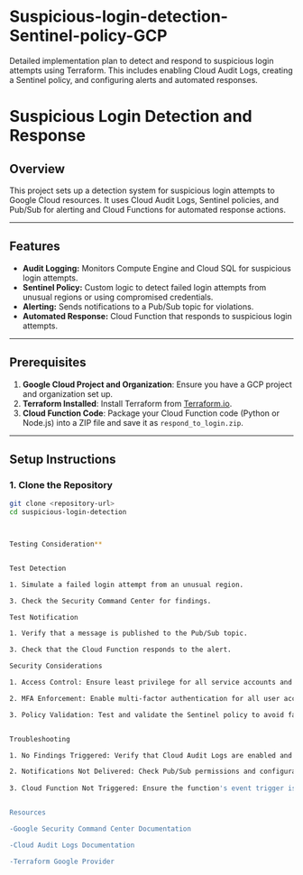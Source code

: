 # Suspicious-login-detection-Sentinel-policy-GCP
Detailed implementation plan to detect and respond to suspicious login attempts using Terraform. This includes enabling Cloud Audit Logs, creating a Sentinel policy, and configuring alerts and automated responses.


# Suspicious Login Detection and Response

## Overview
This project sets up a detection system for suspicious login attempts to Google Cloud resources. It uses Cloud Audit Logs, Sentinel policies, and Pub/Sub for alerting and Cloud Functions for automated response actions.

---

## Features
- **Audit Logging:** Monitors Compute Engine and Cloud SQL for suspicious login attempts.
- **Sentinel Policy:** Custom logic to detect failed login attempts from unusual regions or using compromised credentials.
- **Alerting:** Sends notifications to a Pub/Sub topic for violations.
- **Automated Response:** Cloud Function that responds to suspicious login attempts.

---

## Prerequisites
1. **Google Cloud Project and Organization**: Ensure you have a GCP project and organization set up.
2. **Terraform Installed**: Install Terraform from [Terraform.io](https://www.terraform.io/downloads).
3. **Cloud Function Code**: Package your Cloud Function code (Python or Node.js) into a ZIP file and save it as `respond_to_login.zip`.

---

## Setup Instructions

### 1. Clone the Repository

```bash
git clone <repository-url>
cd suspicious-login-detection



Testing Consideration**


Test Detection

1. Simulate a failed login attempt from an unusual region.

3. Check the Security Command Center for findings.

Test Notification

1. Verify that a message is published to the Pub/Sub topic.

3. Check that the Cloud Function responds to the alert.

Security Considerations

1. Access Control: Ensure least privilege for all service accounts and roles.

2. MFA Enforcement: Enable multi-factor authentication for all user accounts.

3. Policy Validation: Test and validate the Sentinel policy to avoid false positives.


Troubleshooting

1. No Findings Triggered: Verify that Cloud Audit Logs are enabled and log entries match the policy query.

2. Notifications Not Delivered: Check Pub/Sub permissions and configurations.
  
3. Cloud Function Not Triggered: Ensure the function's event trigger is correctly linked to the Pub/Sub topic.


Resources

-Google Security Command Center Documentation

-Cloud Audit Logs Documentation

-Terraform Google Provider


